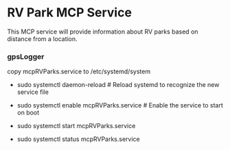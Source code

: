 # RV Park MCP Service

This MCP service will provide information about RV parks based on distance from a location.


### gpsLogger
copy mcpRVParks.service to /etc/systemd/system

- sudo systemctl daemon-reload          # Reload systemd to recognize the new service file
- sudo systemctl enable mcpRVParks.service  # Enable the service to start on boot
- sudo systemctl start mcpRVParks.service

- sudo systemctl status mcpRVParks.service

